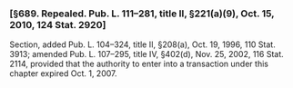 ### [§689. Repealed. Pub. L. 111–281, title II, §221(a)(9), Oct. 15, 2010, 124 Stat. 2920] ###

Section, added Pub. L. 104–324, title II, §208(a), Oct. 19, 1996, 110 Stat. 3913; amended Pub. L. 107–295, title IV, §402(d), Nov. 25, 2002, 116 Stat. 2114, provided that the authority to enter into a transaction under this chapter expired Oct. 1, 2007.